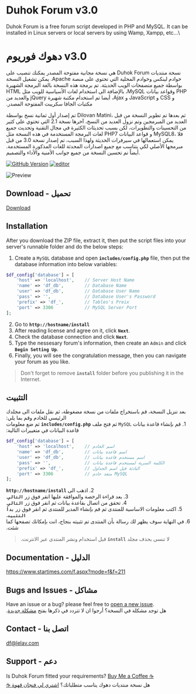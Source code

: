 # Duhok Forum v3.0
Duhok Forum is a free forum script developed in PHP and MySQL. It can be installed in Linux servers or local servers by using Wamp, Xampp, etc...\

# دهوك فوريوم v3.0
&#x202b;نسخة منتديات Duhok Forum هي نسخة مجانية مفتوحة المصدر يمكنك تنصيب على خوادم لينكس وخوادم المحلية التي تحتوي على منصة Apache. يمكن تشغيل النسخة بواسطة جميع متصفحات الويب الحديثة. تم برمجة هذه النسخة بالغة البرمجة الشهيرة PHP وقواعد بيانات MySQL، بالإضافة الى استخدام لغات الأسياسية للويب مثل HTML و CSS و JavaScript و Ajax، أيضا تم استخدام مكتبة شهيرة jQuery والعديد من مكتبات الجافا سكريبت المفتوحة المصدر.

تم إصدار أول ثمانية نسخ بواسطة Dilovan Matini، ثم بعدها تم تطوير النسخة من قبل العديد من المبرمجين وتم نزول العديد من النسخ، آخرها نسخة 2.1 التي تحتوي على كثير من التحسينات والتطويرات، لكن بسبب تحديثات الكثيرة في مجال التقنية وتحديث جميع لغات البرمجة المستخدمة في هذه النسخة مثل PHP7 و قواعد البيانات MySQL8، فلا يمكن استعمالها في سيرفرات الحديثة ولهذا السبب، تم إصدار نسخة 3.0 من قبل مبرمجها الأصلي لكي يتناسب مع جميع اصدارات المحدثة للغات المذكورة المستخدمة. أيضاً تم تحسين النسخة من جميع جوانب الأمنية والأداء والتصميم.

[![GitHub Version](https://img.shields.io/github/v/tag/dilovanmatini/duhok-forum)](https://github.com/dilovanmatini/duhok-forum/releases)
[![editor](https://img.shields.io/badge/editor-vscode-blue)](https://code.visualstudio.com/)

![Preview](https://repository-images.githubusercontent.com/324770043/500d6e80-4c34-11eb-9563-967e32b1c16a)

## Download - تحميل
[Download](https://github.com/dilovanmatini/duhok-forum/releases)

## Installation
After you download the ZIP file, extract it, then put the script files into your server's runnable folder and do the below steps:
1. Create a `MySQL` database and open **`includes/config.php`** file, then put the database information into below variables:
```php
$df_config['database'] = [
    'host' => 'localhost',    // Server Host Name
    'name' => 'df_db',        // Database Name
    'user' => 'df_db',        // Database User Name
    'pass' => '',             // Database User's Password
    'prefix' => 'df_',        // Tables's Preix
    'port' => 3306            // MySQL Server Port
];
```
2. Go to **`http://hostname/install`**
3. After reading license and agree on it, click **`Next`**.
4. Check the database connection and click **`Next`**.
5. Type the nessesary forum's information, then create an `Admin` and click **`Begin Setting Up`**.
6. Finally, you will see the congratulation message, then you can navigate your forum as you like.
>Don't forget to remove **`install`** folder before you publishing it in the Internet.

## التثبيت
&#x202b;بعد تنزيل النسخة، قم باستخراج ملفات من نسخة مضغوطة، ثم نقل ملفات الى مجلدك الرئيسي للخادم وقم بما يلي:\
&#x202b;1. قم بإنشاء قاعدة بيانات `MySQL` ثم فتح ملف **`includes/config.php`** ثم ضع معلومات قاعدة البيانات في متغييرات التالية:
```php
$df_config['database'] = [
    'host' => 'localhost',    // اسم الخادم
    'name' => 'df_db',        // اسم قاعدة بيانات
    'user' => 'df_db',        // اسم مستخدم قاعدة بيانات
    'pass' => '',             // الكلمة السرية لمستخدم قاعدة بيانات
    'prefix' => 'df_',        // البادئة قبل اسم الجداول
    'port' => 3306            // منفذ خادم MySQL
];
```
&#x202b;2. اذهب الى **`http://hostname/install`**\
&#x202b;3. بعد قراءة الرخصة والموافقة عليها انقر فوق زر **`التالي`**.\
&#x202b;4. تحقق من اتصال بقاعدة بيانات ثم انقر فوق زر **`التالي`**.\
&#x202b;5. اكتب معلومات الاساسية للمنتدى ثم قم بإنشاء المدير للمنتدى ثم انقر فوق زر **`بدأ التثبيت`**.\
&#x202b;6. في النهاية سوف يظهر لك رسالة بأن المنتدى تم تثبيته بنجاح، انت بإمكانك تصفحها كما شئت.
>&#x202b;لا تنسى بحذف مجلد **`install`** قبل استخدام ونشر المنتدى عبر الانترنت.

## Documentation - الدليل
<https://www.startimes.com/f.aspx?mode=f&f=211>

## Bugs and Issues - مشاكل
Have an issue or a bug? please feel free to [open a new issue](https://github.com/dilovanmatini/duhok-forum/issues/new).\
هل توجد مشكلة في النسخة؟ أرجوا ان لا تتردد في ذكرها بفتح [مشكلة جديدة&#x202b;](https://github.com/dilovanmatini/duhok-forum/issues/new).


## Contact - اتصل بنا
df@lelav.com

## Support - دعم
Is Duhok Forum fitted your requirements?  [Buy Me a Coffee ☕](https://www.paypal.me/DilovanMatini)\
&#x202b;هل نسخة منتديات دهوك يناسب متطلباتك؟  [اشتري لي فنجان قهوة ☕](https://www.paypal.me/DilovanMatini)

